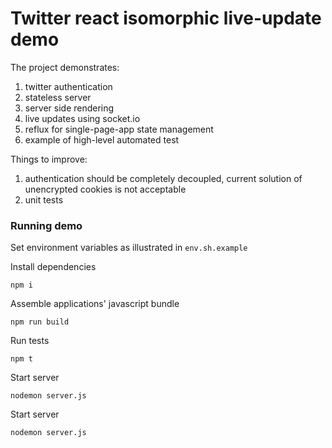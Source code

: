 # Twitter react isomorphic live-update demo

The project demonstrates:

1) twitter authentication
2) stateless server
4) server side rendering
5) live updates using socket.io
3) reflux for single-page-app state management
5) example of high-level automated test

Things to improve:
1) authentication should be completely decoupled, current solution of unencrypted cookies is not acceptable
2) unit tests

### Running demo

Set environment variables as illustrated in `env.sh.example`

Install dependencies
```
npm i
```

Assemble applications' javascript bundle
```
npm run build
```

Run tests
```
npm t
```

Start server
```
nodemon server.js
```

Start server
```
nodemon server.js
```
